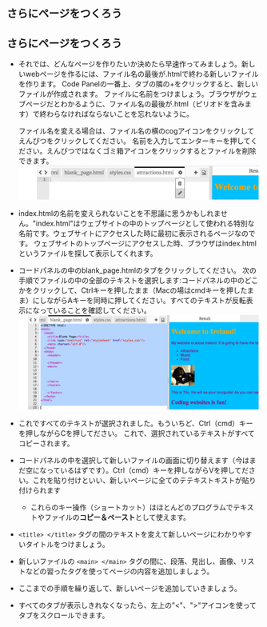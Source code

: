 ## さらにページをつくろう
## さらにページをつくろう

- それでは、どんなページを作りたいか決めたら早速作ってみましょう。新しいwebページを作るには、ファイル名の最後が.htmlで終わる新しいファイルを作ります。 Code Panelの一番上、タブの隣の+をクリックすると、新しいファイルが作成されます。 ファイルに名前をつけましょう。ブラウザがウェブページだとわかるように、ファイル名の最後が.html（ピリオドを含みます）で終わらなければならないことを忘れないように。

  ファイル名を変える場合は、ファイル名の横のcogアイコンをクリックしてえんぴつをクリックしてください。 名前を入力してエンターキーを押してください。えんぴつではなくゴミ箱アイコンをクリックするとファイルを削除できます。
  ![](images/EditFilename.png)

- index.htmlの名前を変えられないことを不思議に思うかもしれません。"index.html"はウェブサイトの中のトップページとして使われる特別な名前です。ウェブサイトにアクセスした時に最初に表示されるページなのです。 ウェブサイトのトップページにアクセスした時、ブラウザはindex.htmlというファイルを探して表示してくれます。

- コードパネルの中のblank\_page.htmlのタブをクリックしてください。 次の手順でファイルの中の全部のテキストを選択します:コードパネルの中のどこかをクリックして、Ctrlキーを押したまま（Macの場はcmdキーを押したまま）にしながらAキーを同時に押してください。すべてのテキストが反転表示になっていることを確認してください。
  ![](images/SelectAll.png)

- これですべてのテキストが選択されました。もういちど、Ctrl（cmd）キーを押しながらCを押してださい。 これで、選択されているテキストがすべてコピーされます。

- コードパネルの中を選択して新しいファイルの画面に切り替えます（今はまだ空になっているはずです）。Ctrl（cmd）キーを押しながらVを押してださい。これを貼り付けといい、新しいページに全てのテテキストキストが貼り付けられます
   * これらのキー操作（ショートカット）はほとんどのプログラムでテキストやファイルの**コピー＆ペースト**として使えます。
- `<title> </title>` タグの間のテキストを変えて新しいページにわかりやすいタイトルをつけましょう。

- 新しいファイルの `<main> </main>` タグの間に、段落、見出し、画像、リストなどの習ったタグを使ってページの内容を追加しましょう。

- ここまでの手順を繰り返して、新しいページを追加していきましょう。


- すべてのタブが表示しきれなくなったら、左上の"&lt;"、"&gt;"アイコンを使ってタブをスクロールできます。



